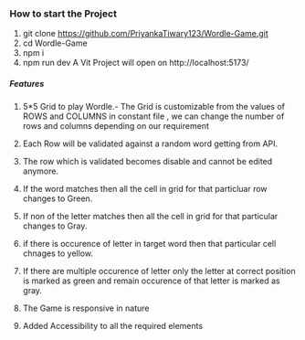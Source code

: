 ### How to start the Project 

1. git clone https://github.com/PriyankaTiwary123/Wordle-Game.git
2. cd Wordle-Game
3. npm i
4. npm run dev 
A Vit Project will open on  http://localhost:5173/


##### Features
1. 5*5 Grid to play Wordle.- The Grid is customizable from the values of ROWS and COLUMNS in constant file , we can change the number of rows and columns depending on our requirement 
2. Each Row will be validated against a random word getting from API.
3. The row which is validated becomes disable and cannot be edited anymore.
4. If the word matches then all the cell in grid for that particluar row changes to Green.
5. If non of the letter matches then all the cell in grid for that particular changes to Gray.
6. if there is occurence of letter in target word then that particular cell chnages to yellow.
7. If there are multiple occurence of letter only the letter at correct position is marked as green and remain occurence of that letter is marked as gray.

8. The Game is responsive in nature
9.  Added Accessibility to all the required elements

